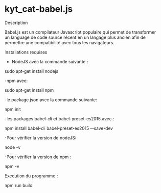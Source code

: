 # kyt_cat-babel.js

Description

Babel.js est un compilateur Javascript populaire qui permet de transformer un language de code source récent en un langage plus ancien afin de permettre une compatibilité avec tous les navigateurs.

Installations requises 

- NodeJS avec la commande suivante :

sudo apt-get install nodejs

-npm avec:

sudo apt-get install npm

-le package.json avec la commande suivante:

npm init

-les packages babel-cli et babel-preset-es2015 avec :

npm install babel-cli babel-preset-es2015 --save-dev

-Pour vérifier la version de nodeJS:

node -v

-Pour vérifier la version de npm :

npm -v

Execution du programme :

npm run build 

